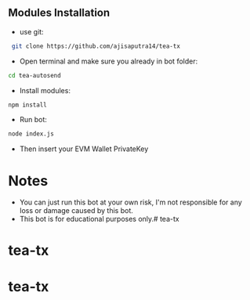 ## Modules Installation
- use git:
```bash
 git clone https://github.com/ajisaputra14/tea-tx
```
- Open terminal and make sure you already in bot folder:
```bash
cd tea-autosend
```
- Install modules:
```bash
npm install
```
- Run bot:
```bash
node index.js
```
- Then insert your EVM Wallet PrivateKey
# Notes
- You can just run this bot at your own risk, I'm not responsible for any loss or damage caused by this bot.
- This bot is for educational purposes only.# tea-tx
# tea-tx
# tea-tx

